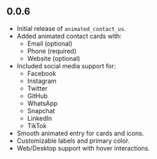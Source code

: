## 0.0.6

- Initial release of `animated_contact_us`.
- Added animated contact cards with:
    - Email (optional)
    - Phone (required)
    - Website (optional)
- Included social media support for:
    - Facebook
    - Instagram
    - Twitter
    - GitHub
    - WhatsApp
    - Snapchat
    - LinkedIn
    - TikTok
- Smooth animated entry for cards and icons.
- Customizable labels and primary color.
- Web/Desktop support with hover interactions.